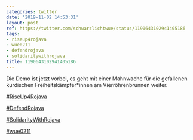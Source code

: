 ```yaml
---
categories: twitter
date: '2019-11-02 14:53:31'
layout: post
ref: https://twitter.com/schwarzlichtwue/status/1190643102941405186
tags:
- riseup4rojava
- wue0211
- defendrojava
- solidaritywithrojava
title: 1190643102941405186
---
```

Die Demo ist jetzt vorbei, es geht mit einer Mahnwache für die gefallenen kurdischen Freiheitskämpfer\*innen am Vierröhrenbrunnen weiter.



[#RiseUp4Rojava](/t/riseup4rojava)

[#DefendRojava](/t/defendrojava)

[#SolidarityWithRojava](/t/solidaritywithrojava)

[#wue0211](/t/wue0211)